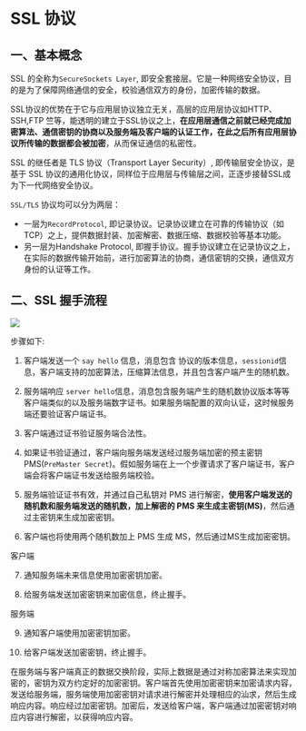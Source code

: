 # SSL 协议

## 一、基本概念

SSL 的全称为`SecureSockets Layer`, 即安全套接层。它是一种网络安全协议，目的是为了保障网络通信的安全，校验通信双方的身份，加密传输的数据。

SSL协议的优势在于它与应用层协议独立无关，高层的应用层协议如HTTP、SSH,FTP 竺等，能透明的建立于SSL协议之上，**在应用层通信之前就已经完成加密算法、通信密钥的协商以及服务端及客户端的认证工作，在此之后所有应用层协议所传输的数据都会被加密**，从而保证通信的私密性。

SSL 的继任者是 TLS 协议（Transport Layer Security）, 即传输层安全协议，是基于 SSL 协议的通用化协议，同样位于应用层与传输层之间，正逐步接替SSL成为下一代网络安全协议。

`SSL/TLS` 协议均可以分为两层：

- 一层为`RecordProtocol`, 即记录协议。记录协议建立在可靠的传输协议（如TCP）之上，提供数据封装、加密解密、数据压缩、数据校验等基本功能。
- 另一层为Handshake Protocol, 即握手协议。握手协议建立在记录协议之上，在实际的数据传输开始前，进行加密算法的协商，通信密钥的交换，通信双方身份的认证等工作。

## 二、SSL 握手流程

![](https://p1-jj.byteimg.com/tos-cn-i-t2oaga2asx/gold-user-assets/2019/8/30/16ce0e0117fbc94d~tplv-t2oaga2asx-jj-mark:3024:0:0:0:q75.png)

步骤如下:

1. 客户端发送一个 `say hello` 信息，消息包含 协议的版本信息，`sessionid`信息，客户端支持的加密算法，压缩算法信息，并且包含客户端产生的随机数。

2. 服务端响应 `server hello`信息，消息包含服务端产生的随机数协议版本等等客户端类似的以及服务端数字证书。如果服务端配置的双向认证，这时候服务端还要验证客户端证书。

3. 客户端通过证书验证服务端合法性。

4. 如果证书验证通过，客户端向服务端发送经过服务端加密的预主密钥 PMS(`PreMaster Secret`)。假如服务端在上一个步骤请求了客户端证书，客户端会将客户端证书发送给服务端校验。

5. 服务端验证证书有效，并通过自己私钥对 PMS 进行解密，**使用客户端发送的随机数和服务端发送的随机数，加上解密的 PMS 来生成主密钥(MS)**，然后通过主密钥来生成加密密钥。

6. 客户端也将使用两个随机数加上 PMS 生成 MS，然后通过MS生成加密密钥。

客户端

7. 通知服务端未来信息使用加密密钥加密。

8. 给服务端发送加密密钥来加密信息，终止握手。

服务端

9. 通知客户端使用加密密钥加密。

10. 给客户端发送加密密钥，终止握手。

在服务端与客户端真正的数据交换阶段，实际上数据是通过对称加密算法来实现加密的，密钥为双方约定好的加密密钥。客户端首先使用加密密钥来加密请求内容，发送给服务端，服务端使用加密密钥对请求进行解密并处理相应的汕求，然后生成响应内容。响应经过加密密钥。加密后，发送给客户端，客户端通过加密密钥对响应内容进行解密，以获得响应内容。

